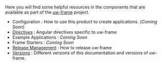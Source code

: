 Here you will find some helpful resources in the components that are available as part of the [uw-frame](https://github.com/UW-Madison-DoIT/uw-frame) project.
+ Configuration : How to use this product to create  applications. (_Coming Soon_)
+ _[Directives](#/md/directives)_ : Angular directives specific to uw-frame
+ Example Applications : _Coming Soon_
+ Frame Starters : _Coming Soon_
+ [Release Management](#/md/releasing) : How to release uw-frame
+ _[Versions](#/md/versions)_ : Different versions of this documentation and versions of uw-frame.
